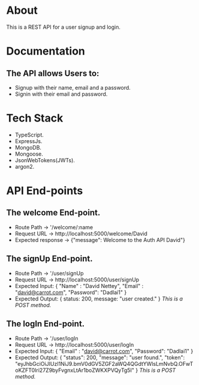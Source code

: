 # About
This is a REST API for a user signup and login.

# Documentation
## The API allows Users to:
* Signup with their name, email and a password.
* Signin with their email and password.

# Tech Stack
* TypeScript.
* ExpressJs.
* MongoDB.
* Mongoose.
* JsonWebTokens(JWTs).
* argon2.

# API End-points 

## The welcome End-point.
* Route Path -> '/welcome/:name
* Request URL -> http://localhost:5000/welcome/David
* Expected response -> {"message": Welcome to the Auth API David"}

## The signUp End-point.
* Route Path -> '/user/signUp
* Request URL -> http://localhost:5000/user/signUp
* Expected Input: {
  "Name" : "David Nettey",
  "Email" : "david@carrot.com",
  "Password": "Dadlai1" }
* Expected Output: {
    status: 200,
    message: "user created."
  }
*This is a POST method.*

## The logIn End-point.
* Route Path -> '/user/logIn
* Request URL -> http://localhost:5000/user/logIn
* Expected Input: {
  "Email" : "david@carrot.com",
  "Password": "Dadlai1" }
* Expected Output: {
    "status": 200,
    "message": "user found.",
    "token": "eyJhbGciOiJIUzI1NiJ9.bmV0dGV5ZGF2aWQ4QGdtYWlsLmNvbQ.OFwToKZFT0Iri27Z9byFvgnxLtAr1boZWKXPVQyTg5I"
  }
*This is a POST method.*
